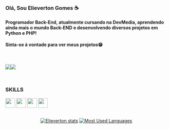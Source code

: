 ### Olá, Sou Elieverton Gomes ☕

<h4>Programador Back-End, atualmente cursando na DevMedia, aprendendo ainda mais o mundo Back-END e desenvolvendo diversos projetos em Python e PHP!
</h4>
<h4>Sinta-se à vontade para ver meus projetos😁</h4>
<br>
<br>

<div style="display: flex"> 
  <a href="https://www.linkedin.com/in/elieverton-gomes-320b2223a/" target"_blank" /><img src="https://img.shields.io/badge/LinkedIn-0077B5?style=for-the-badge&logo=linkedin&logoColor=white" target="_blank"/></a>
  <a href="https://www.instagram.com/_elievertonn/" target="_blank"/><img src="https://img.shields.io/badge/Instagram-E4405F?style=for-the-badge&logo=instagram&logoColor=white" target="_blank"/></a>

##
</div>
  
<h3>SKILLS</h3>
<div style="display: inline-block">
 <code><img height="30" src="https://raw.githubusercontent.com/github/explore/80688e429a7d4ef2fca1e82350fe8e3517d3494d/topics/react/python.png"></code>
 <code><img height="30" src="https://raw.githubusercontent.com/github/explore/80688e429a7d4ef2fca1e82350fe8e3517d3494d/topics/javascript/php.png"></code>
 <code><img height="30" src="https://raw.githubusercontent.com/github/explore/80688e429a7d4ef2fca1e82350fe8e3517d3494d/topics/styled-components/my-sql.png"></code>
 <code><img height="30" src="https://raw.githubusercontent.com/github/explore/80688e429a7d4ef2fca1e82350fe8e3517d3494d/topics/html/laravel.png"></code>
</div> 
 
##

<div align='center'> 

[![Elieverton stats](https://github-readme-stats.vercel.app/api?username=Elieverton6&theme=merko )](https://github.com/Elieverton6/github-readme-stats)
[![Most Used Languages](https://github-readme-stats.vercel.app/api/top-langs/?username=Elieverton6&theme=blue-green)](https://github.com/Elieverton6/github-readme-stats)
  
</div>
